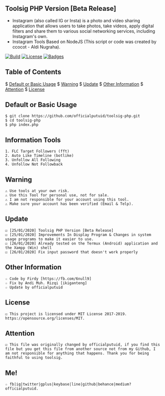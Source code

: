 ## Toolsig PHP Version [Beta Release]
* Instagram (also called IG or Insta) is a photo and video sharing application that allows users to take photos, take videos, apply digital filters and share them to various social networking services, including Instagram's own.
* Instagram Tools Based on NodeJS (This script or code was created by ccocot - Aldi Nugraha).

[![Build](https://img.shields.io/badge/Codename_-_officialputuid-brightgreen.svg)]()
[![License](http://img.shields.io/:license-MIT-brightgreen.svg?style=flat)](LICENSE)
[![Badges](https://img.shields.io/badge/badges-%F0%9F%91%8D-brightgreen.svg)](https://shields.io/)

## Table of Contents
$ [Default or Basic Usage](#default-or-basic-usage)
$ [Warning](#warning)
$ [Update](#Update)
$ [Other Information](#Other-Information)
$ [Attention](#attention)
$ [License](#license)

## Default or Basic Usage
	$ git clone https://github.com/officialputuid/toolsig-php.git
	$ cd toolsig-php
	$ php index.php
	
## Information Tools
	1. FLC Target Followers (fft)
	2. Auto Like Timeline (botlike)
	3. Unfollow All Following
	4. Unfollow Not Followback

## Warning
	⚠ Use tools at your own risk.
	⚠ Use this Tool for personal use, not for sale.
	⚠ I am not responsible for your account using this tool.
	⚠ Make sure your account has been verified (Email & Telp).

## Update
	☑ [25/01/2020] Toolsig PHP Version [Beta Release]
	☑ [25/01/2020] Improvements In Display Program & Changes in system usage programs to make it easier to use.
	☑ [26/01/2020] Already tested on the Termux (Android) application and the Xampp (Win) shell
	☑ [26/01/2020] Fix input password that doesn't work properly
	   
## Other Information
	☆ Code by Firdy [https://fb.com/6null9]
	☆ Fix by Andi Muh. Rizqi [ikiganteng]
	☆ Update by officialputuid
	
## License
	☑ This project is licensed under MIT License 2017-2019. https://opensource.org/licenses/MIT.

## Attention
	☑ This file was originally changed by officialputuid, if you find this file but you get this file from another source not from my Github, I am not responsible for anything that happens. Thank you for being faithful to using toolsig.

## Me!
	☆ fb|ig|twitter|gplus|keybase|line|github|behance|medium? officialputuid.
